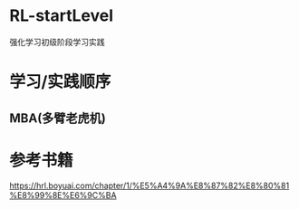 # RL-startLevel
强化学习初级阶段学习实践

# 学习/实践顺序
## MBA(多臂老虎机)


# 参考书籍
https://hrl.boyuai.com/chapter/1/%E5%A4%9A%E8%87%82%E8%80%81%E8%99%8E%E6%9C%BA

